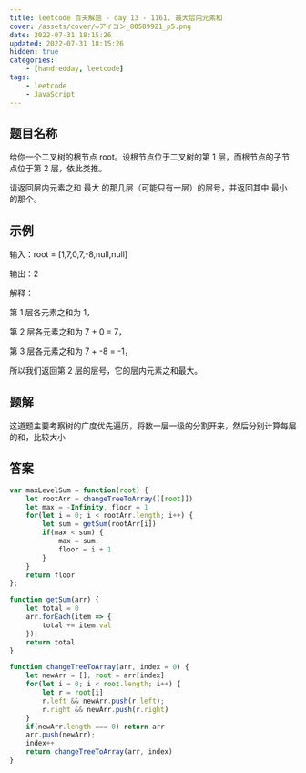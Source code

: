 ```yaml
---
title: leetcode 百天解题 - day 13 - 1161. 最大层内元素和
cover: /assets/cover/◇アイコン_80589921_p5.png
date: 2022-07-31 18:15:26
updated: 2022-07-31 18:15:26
hidden: true
categories:
    - [handredday, leetcode]
tags:
    - leetcode
    - JavaScript
---
```

## 题目名称

给你一个二叉树的根节点 root。设根节点位于二叉树的第 1 层，而根节点的子节点位于第 2 层，依此类推。

请返回层内元素之和 最大 的那几层（可能只有一层）的层号，并返回其中 最小 的那个。

## 示例

输入：root = [1,7,0,7,-8,null,null]

输出：2

解释：

第 1 层各元素之和为 1，

第 2 层各元素之和为 7 + 0 = 7，

第 3 层各元素之和为 7 + -8 = -1，

所以我们返回第 2 层的层号，它的层内元素之和最大。

## 题解

这道题主要考察树的广度优先遍历，将数一层一级的分割开来，然后分别计算每层的和，比较大小

## 答案

~~~js
var maxLevelSum = function(root) {
    let rootArr = changeTreeToArray([[root]])
    let max = -Infinity, floor = 1
    for(let i = 0; i < rootArr.length; i++) {
        let sum = getSum(rootArr[i])
        if(max < sum) {
            max = sum;
            floor = i + 1
        }
    }
    return floor
};

function getSum(arr) {
    let total = 0
    arr.forEach(item => {
        total += item.val
    });
    return total
}

function changeTreeToArray(arr, index = 0) {
    let newArr = [], root = arr[index]
    for(let i = 0; i < root.length; i++) {
        let r = root[i]
        r.left && newArr.push(r.left);
        r.right && newArr.push(r.right)
    }
    if(newArr.length === 0) return arr
    arr.push(newArr);
    index++
    return changeTreeToArray(arr, index)
}
~~~
